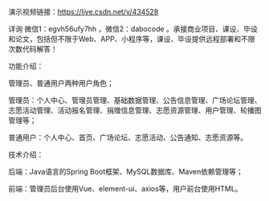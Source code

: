 演示视频链接：https://live.csdn.net/v/434528

详询 微信1：egvh56ufy7hh ，微信2：dabocode 。承接商业项目、课设、毕设和论文，包括但不限于Web、APP、小程序等，课设、毕设提供远程部署和不限次数代码解答！

功能介绍：

管理员、普通用户两种用户角色；

管理员：个人中心、管理员管理、基础数据管理、公告信息管理、广场论坛管理、志愿活动管理、活动报名管理、捐赠信息管理、志愿资源管理、用户管理、轮播图管理等；

普通用户：个人中心、首页、广场论坛、志愿活动、公告通知、志愿资源等。

技术介绍：

后端：Java语言的Spring Boot框架、MySQL数据库、Maven依赖管理等；

前端：管理员后台使用Vue、element-ui、axios等，用户前台使用HTML。
